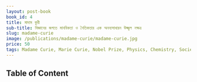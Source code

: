 ```yaml
---
layout: post-book
book_id: 4
title: মাদাম কুরী
sub-title: বিজ্ঞানের জগতে মানবিকতা ও নৈতিকতার এক অনন্যসাধারন উজ্জ্বল নক্ষত্র
slug: madame-curie
image: /publications/madame-curie/madame-curie.jpg
price: 50
tags: Madame Curie, Marie Curie, Nobel Prize, Physics, Chemistry, Society, Patent
---
```

## Table of Content
